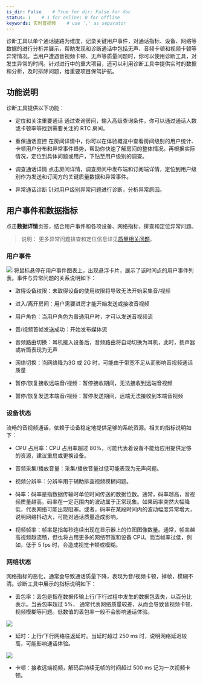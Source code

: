 ```yaml
---
is_dir: False    # True for dir; False for doc
status: 1    # 1 for online; 0 for offline
keywords: 实时音视频    # use ',' as separator
---
```


诊断工具以单个通话链路为维度，记录关键用户事件，对通话指标、设备、网络等数据的进行分析并展示，帮助发现和诊断通话中包括无声、音频卡顿和视频卡顿等异常情况。当用户遭遇音视频卡顿、无声等质量问题时，你可以使用诊断工具，对发生异常的时间。针对进行中的重大项目，还可以利用诊断工具中提供实时的数据和分析，及时排除问题，给重要项目保驾护航。

## 功能说明

诊断工具提供以下功能：
- 定位和关注重要通话
通过查询房间，输入高级查询条件，你可以通过通话人数或卡顿率等找到需要关注的 RTC 房间。

- 重保通话监控
在房间详情中，你可以在体验概览中查看房间级别的用户统计、卡顿用户分布和异常事件趋势，帮助你快速了解房间的整体情况。再根据实际情况，定位到具体问题或用户，下钻至用户级别的调查。

- 调查通话详情
点击房间详情，调查房间中发布端和订阅端详情，定位到用户级别作为发送和订阅方的关键质量数据和异常事件。

- 异常通话诊断
针对用户级别异常问题进行诊断，分析异常原因。

## 用户事件和数据指标

点击**数据详情**页签，结合用户事件和各项设备、网络指标，排查和定位异常问题。

> 说明： 更多异常问题排查和定位信息详见[质量相关问题](https://www.volcengine.com/docs/6348/114296)。

### 用户事件

![](https://lf3-volc-editor.volccdn.com/obj/volcfe/sop-public/upload_4b1166334c6661f9813e580a43845b8c)
将鼠标悬停在用户事件图表上，出现悬浮卡片，展示了该时间点的用户事件列表。事件与异常问题的关系说明如下：

- 取得设备权限：未取得设备的使用权限将导致无法开始采集音/视频
	

- 进入/离开房间：用户需要进房才能开始发送或接收音视频
	

- 用户角色：当用户角色为普通用户时，才可以发送音视频流
	

- 音/视频首帧发送成功：开始发布媒体流
	

- 音频路由切换：耳机接入设备后，音频路由将自动切换为耳机，此时，扬声器或听筒表现为无声
	

- 网络切换：当网络降为3G 或 2G 时，可能由于带宽不足从而影响音视频通话质量
	

- 暂停/恢复接收远端音/视频：暂停接收期间，无法接收到远端音视频
	

- 暂停/恢复发送本端音/视频：暂停发送期间，远端无法接收到本端音视频
	

### 设备状态

流畅的音视频通话，依赖于设备稳定地提供足够的系统资源。相关的指标说明如下：

- CPU 占用率：CPU 占用率超过 80%，可能代表着设备不能给应用提供足够的资源，建议重启或更换设备。
	

- 音频采集/播放音量：采集/播放音量过低可能表现为无声问题。
	

- 视频分辨率：分辨率用于辅助排查视频模糊问题。
	

- 码率：码率是指数据传输时单位时间传送的数据位数。通常，码率越高，音视频质量越高。码率在一定范围内的波动属于正常现象。如果码率突然大幅降低，代表网络可能出现阻塞。或者，码率在某段时间内的波动幅度异常增大，说明网络抖动大，可能对通话质量造成影响。
	

- 视频帧率：帧率是指每秒连续出现在显示器上的位图图像数量。通常，帧率越高视频越流畅，但也将占用更多的网络带宽和设备 CPU。而当帧率过低，例如，低于 5 fps 时，会造成视觉卡顿或模糊。
	

### 网络状态

网络指标的恶化，通常会导致通话质量下降，表现为音/视频卡顿，掉帧，模糊不清。诊断工具中展示的指标说明如下：

- 丢包率：丢包是指在数据传输上行/下行过程中发生的数据包丢失，以百分比表示。当丢包率超过 5%， 通常代表网络质量较差，从而会导致音视频卡顿、视频模糊等问题。低数值的丢包率一般不会影响通话体验。
	

![](https://lf3-volc-editor.volccdn.com/obj/volcfe/sop-public/upload_6c2c79d8636b1d5296dc28fa28f25cdd)

- 延时：上行/下行网络往返延时。当延时超过 250 ms 时，说明网络延迟较高，可能影响通话体验。
	

![](https://lf3-volc-editor.volccdn.com/obj/volcfe/sop-public/upload_79afeccc2e6aeea837d472c368474899)

- 卡顿：接收远端视频，解码后持续无帧的时间超过 500 ms 记为一次视频卡顿。
	

<br>

<br>

<br>

<br>

<br>
